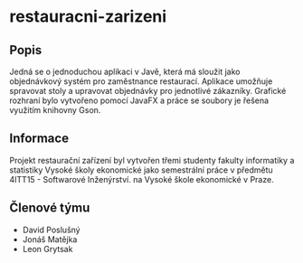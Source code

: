 # restauracni-zarizeni

## Popis
Jedná se o jednoduchou aplikaci v Javě, která má sloužit jako objednávkový systém pro zaměstnance restaurací. Aplikace umožňuje spravovat stoly a upravovat objednávky pro jednotlivé zákazníky. Grafické rozhraní bylo vytvořeno pomocí JavaFX a práce se soubory je řešena využitím knihovny Gson.

## Informace
Projekt restaurační zařízení byl vytvořen třemi studenty fakulty informatiky a statistiky Vysoké školy ekonomické jako semestrální práce v předmětu 4ITT15 - Softwarové Inženýrství. na Vysoké škole ekonomické v Praze.

## Členové týmu
- David Poslušný
- Jonáš Matějka
- Leon Grytsak
